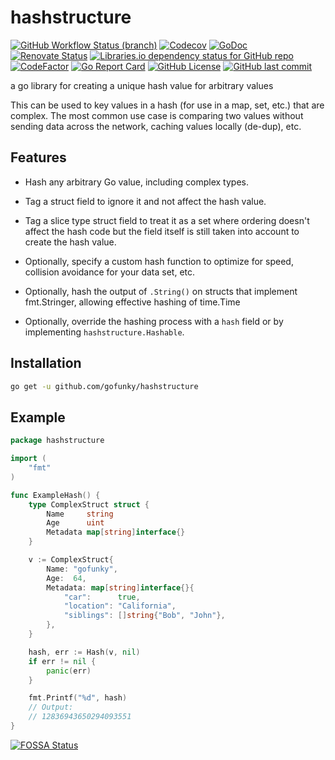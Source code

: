 # hashstructure

[![GitHub Workflow Status (branch)](https://img.shields.io/github/workflow/status/gofunky/hashstructure/build/master?style=for-the-badge)](https://github.com/gofunky/hashstructure/actions)
[![Codecov](https://img.shields.io/codecov/c/github/gofunky/hashstructure?style=for-the-badge)](https://codecov.io/gh/gofunky/hashstructure)
[![GoDoc](https://img.shields.io/badge/godoc-reference-blue?style=for-the-badge)](https://godoc.org/github.com/gofunky/hashstructure)
[![Renovate Status](https://img.shields.io/badge/renovate-enabled-green?style=for-the-badge&logo=renovatebot&color=1a1f6c)](https://app.renovatebot.com/dashboard#github/gofunky/hashstructure)
[![Libraries.io dependency status for GitHub repo](https://img.shields.io/librariesio/github/gofunky/hashstructure?style=for-the-badge)](https://libraries.io/github/gofunky/hashstructure)
[![CodeFactor](https://www.codefactor.io/repository/github/gofunky/hashstructure/badge?style=for-the-badge)](https://www.codefactor.io/repository/github/gofunky/hashstructure)
[![Go Report Card](https://goreportcard.com/badge/github.com/gofunky/hashstructure?style=for-the-badge)](https://goreportcard.com/report/github.com/gofunky/hashstructure)
[![GitHub License](https://img.shields.io/github/license/gofunky/hashstructure.svg?style=for-the-badge)](https://github.com/gofunky/hashstructure/blob/master/LICENSE)
[![GitHub last commit](https://img.shields.io/github/last-commit/gofunky/hashstructure.svg?style=for-the-badge&color=9cf)](https://github.com/gofunky/hashstructure/commits/master)

a go library for creating a unique hash value for arbitrary values

This can be used to key values in a hash (for use in a map, set, etc.) that are complex.
The most common use case is comparing two values without sending data across the network, caching values locally (de-dup), etc.

## Features

  * Hash any arbitrary Go value, including complex types.

  * Tag a struct field to ignore it and not affect the hash value.

  * Tag a slice type struct field to treat it as a set where ordering
    doesn't affect the hash code but the field itself is still taken into
    account to create the hash value.

  * Optionally, specify a custom hash function to optimize for speed, collision
    avoidance for your data set, etc.
  
  * Optionally, hash the output of `.String()` on structs that implement fmt.Stringer,
    allowing effective hashing of time.Time

  * Optionally, override the hashing process with a `hash` field or by implementing `hashstructure.Hashable`.

## Installation

```bash
go get -u github.com/gofunky/hashstructure
```

## Example

<!-- add-file: ./hashstructure_examples_test.go -->
``` go markdown-add-files
package hashstructure

import (
	"fmt"
)

func ExampleHash() {
	type ComplexStruct struct {
		Name     string
		Age      uint
		Metadata map[string]interface{}
	}

	v := ComplexStruct{
		Name: "gofunky",
		Age:  64,
		Metadata: map[string]interface{}{
			"car":      true,
			"location": "California",
			"siblings": []string{"Bob", "John"},
		},
	}

	hash, err := Hash(v, nil)
	if err != nil {
		panic(err)
	}

	fmt.Printf("%d", hash)
	// Output:
	// 12836943650294093551
}

```

[![FOSSA Status](https://app.fossa.com/api/projects/custom%2B5208%2Fhashstructure.svg?type=large)](https://app.fossa.com/projects/custom%2B5208%2Fhashstructure?ref=badge_large)
